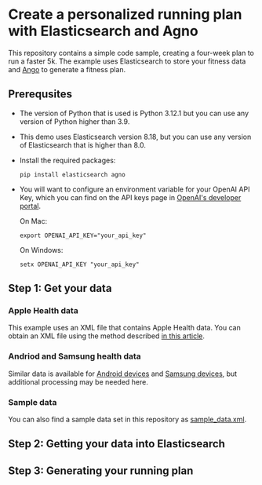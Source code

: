 # Create a personalized running plan with Elasticsearch and Agno

This repository contains a simple code sample, creating a four-week plan to run a faster 5k. The example uses Elasticsearch to store your fitness data and [Ango](https://github.com/agno-agi/agno) to generate a fitness plan.  

## Prerequsites

- The version of Python that is used is Python 3.12.1 but you can use any version of Python higher than 3.9.
- This demo uses Elasticsearch version 8.18, but you can use any version of Elasticsearch that is higher than 8.0.
- Install the required packages:

    ```
    pip install elasticsearch agno
    ```
- You will want to configure an environment variable for your OpenAI API Key, which you can find on the API keys page in [OpenAI's developer portal](https://platform.openai.com/api-keys).

    On Mac: 

    ```
    export OPENAI_API_KEY="your_api_key"
    ```

    
    On Windows:

    ```
    setx OPENAI_API_KEY "your_api_key"
    ```

## Step 1: Get your data

### Apple Health data
This example uses an XML file that contains Apple Health data. You can obtain an XML file using the method described [in this article](https://support.apple.com/guide/iphone/share-your-health-data-iph5ede58c3d/ios).

### Andriod and Samsung health data
Similar data is available for [Android devices](https://developer.android.com/health-and-fitness/guides/health-connect) and [Samsung devices](https://developer.samsung.com/health/blog/en/accessing-samsung-health-data-through-health-connect), but additional processing may be needed here.

### Sample data
You can also find a sample data set in this repository as [sample_data.xml](sample_data.xml).


## Step 2: Getting your data into Elasticsearch



## Step 3: Generating your running plan

